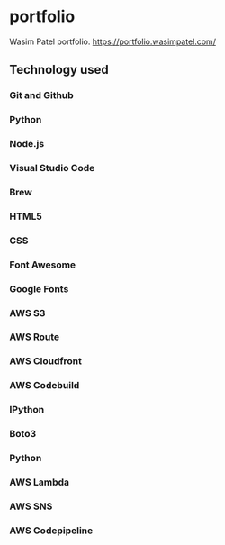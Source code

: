 # portfolio
Wasim Patel portfolio.
https://portfolio.wasimpatel.com/

## Technology used

### Git and Github
### Python
### Node.js
### Visual Studio Code
### Brew
### HTML5
### CSS
### Font Awesome
### Google Fonts
### AWS S3
### AWS Route
### AWS Cloudfront
### AWS Codebuild
### IPython
### Boto3
### Python
### AWS Lambda
### AWS SNS
### AWS Codepipeline
